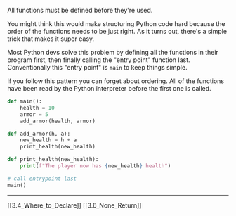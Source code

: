 All functions must be defined before they're used.

You might think this would make structuring Python code hard because the order of the
functions needs to be just right. 
As it turns out, there's a simple trick that makes it super easy.

Most Python devs solve this problem by defining all the functions in their program first, then 
finally calling the "entry point" function last.
Conventionally this "entry point" is ```main``` to keep things simple.

If you follow this pattern you can forget about ordering.
All of the functions have been read by the Python interpreter before the first one is called. 

``` python
def main():
    health = 10
    armor = 5
    add_armor(health, armor)

def add_armor(h, a):
    new_health = h + a
    print_health(new_health)

def print_health(new_health):
    print(f"The player now has {new_health} health")

# call entrypoint last
main()
```

---
[[3.4_Where_to_Declare]]
[[3.6_None_Return]]